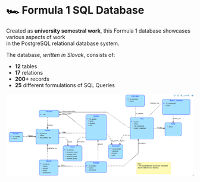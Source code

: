 # 🏎️ Formula 1 SQL Database  
Created as **university semestral work**, this Formula 1 database showcases various aspects of work  
in the PostgreSQL relational database system. 

The database, *written in Slovak*, consists of:
- **12** tables
- **17** relations 
- **200+** records
- **25** different formulations of SQL Queries  
  
<img src="https://raw.githubusercontent.com/patrikmitterpach/f1db/main/conceptual_scheme.png" width="900">

